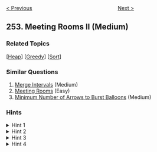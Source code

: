 <!--|This file generated by command(leetcode description); DO NOT EDIT.    |-->
<!--+----------------------------------------------------------------------+-->
<!--|@author    Openset <openset.wang@gmail.com>                           |-->
<!--|@link      https://github.com/openset                                 |-->
<!--|@home      https://github.com/openset/leetcode                        |-->
<!--+----------------------------------------------------------------------+-->

[< Previous](https://github.com/openset/leetcode/tree/master/problems/meeting-rooms "Meeting Rooms")
　　　　　　　　　　　　　　　　
[Next >](https://github.com/openset/leetcode/tree/master/problems/factor-combinations "Factor Combinations")

## 253. Meeting Rooms II (Medium)



### Related Topics
  [[Heap](https://github.com/openset/leetcode/tree/master/tag/heap/README.md)]
  [[Greedy](https://github.com/openset/leetcode/tree/master/tag/greedy/README.md)]
  [[Sort](https://github.com/openset/leetcode/tree/master/tag/sort/README.md)]

### Similar Questions
  1. [Merge Intervals](https://github.com/openset/leetcode/tree/master/problems/merge-intervals) (Medium)
  1. [Meeting Rooms](https://github.com/openset/leetcode/tree/master/problems/meeting-rooms) (Easy)
  1. [Minimum Number of Arrows to Burst Balloons](https://github.com/openset/leetcode/tree/master/problems/minimum-number-of-arrows-to-burst-balloons) (Medium)

### Hints
<details>
<summary>Hint 1</summary>
Think about how we would approach this problem in a very simplistic way. We will allocate rooms to meetings that occur earlier in the day v/s the ones that occur later on, right?
</details>

<details>
<summary>Hint 2</summary>
If you've figured out that we have to <b>sort</b> the meetings by their start time, the next thing to think about is how do we do the allocation? <br>There are two scenarios possible here for any meeting. Either there is no meeting room available and a new one has to be allocated, or a meeting room has freed up and this meeting can take place there.
</details>

<details>
<summary>Hint 3</summary>
An important thing to note is that we don't really care <b>which</b> room gets freed up while allocating a room for the current meeting. As long as a room is free, our job is done. <br><br>We already know the rooms we have allocated till now and we also know when are they due to get free because of the end times of the meetings going on in those rooms. We can simply check the room which is due to get vacated the earliest amongst all the allocated rooms.
</details>

<details>
<summary>Hint 4</summary>
Following up on the previous hint, we can make use of a min-heap to store the end times of the meetings in various rooms. <br><br>So, every time we want to check if any room is free or not, simply check the topmost element of the min heap as that would be the room that would get free the earliest out of all the other rooms currently occupied.

<br><br>If the room we extracted from the top of the min heap isn't free, then no other room is. So, we can save time here and simply allocate a new room.
</details>
